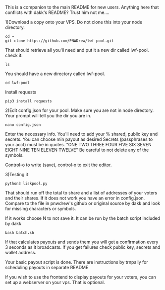 This is a companion to the main README for new users. Anything here that conflicts with dakk's README? Trust him not me....

1)Download a copy onto your VPS. Do not clone this into your node directory.
	
	cd ~
	git clone https://github.com/PNWDrew/lwf-pool.git
	
That should retrieve all you'll need and put it a new dir called lwf-pool. 
check it:

	ls
	 
You should have a new directory called lwf-pool.

	cd lwf-pool
	
Install requests

	pip3 install requests


2)Edit config.json for your pool. Make sure you are not in node directory. Your prompt will tell you the dir you are in.

	nano config.json

Enter the necessary info. You'll need to add your % shared, public key and secrets. You can choose min payout as desired
Secrets (passphrases to your acct) must be in quotes. "ONE TWO THREE FOUR FIVE SIX SEVEN EIGHT NINE TEN ELEVEN TWELVE"
Be careful to not delete any of the symbols.

Control-o to write (save), control-x to exit the editor.

3)Testing it

	python3 liskpool.py
	
That should run off the total to share and a list of addresses of your voters and their shares. 
If it does not work you have an error in config.json. 
Compare to the file in pnwdrew's github or original source by dakk and look for missing characters or symbols. 

If it works choose N to not save it. 
It can be run by the batch script included by dakk

	bash batch.sh

If that calculates payouts and sends them you will get a confirmation every 3 seconds as it broadcasts. If you get failures check public key, secrets and wallet address.

 Your basic payout script is done. There are instructions by trnpally for scheduling payouts in separate README
 
 If you wish to use the frontend to display payouts for your voters, you can set up a webserver on your vps. That is optional.
